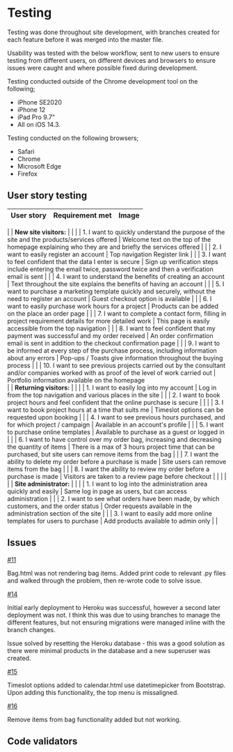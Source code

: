 # Testing

Testing was done throughout site development, with branches created for each feature before it was merged into the master file.

Usability was tested with the below workflow, sent to new users to ensure testing from different users, on different devices and browsers to ensure issues were caught and where possible fixed during development.

<INSERT TESTING DOCUMENT>

Testing conducted outside of the Chrome development tool on the following;

* iPhone SE2020
* iPhone 12
* iPad Pro 9.7"
* All on iOS 14.3.

Testing conducted on the following browsers;

* Safari
* Chrome
* Microsoft Edge
* Firefox

## User story testing

| User story   | Requirement met  | Image |
|------------------------------------------------------------------------------------------------------------------------------------------|-------------------------------------------------------------------------------------------------------------------|-------|
| 
| **New site visitors:**                                                                                                                  |                                                                                                                   |       |
| 1. I want to quickly understand the purpose of the site and the products/services offered                                                | Welcome text on the top of the homepage explaining who they are and briefly the services offered                  |       |
| 2. I want to easily register an account                                                                                                  | Top navigation Register link                                                                                      |       |
| 3. I want to feel confident that the data I enter is secure                                                                              | Sign up verification steps include entering the email twice, password twice and then a verification email is sent |       |
| 4. I want to understand the benefits of creating an account                                                                              | Text throughout the site explains the benefits of having an account                                               |       |
| 5. I want to purchase a marketing template quickly and securely, without the need to register an account                                 | Guest checkout option is available                                                                                |       |
| 6. I want to easily purchase work hours for a project                                                                                    | Products can be added on the place an order page                                                                  |       |
| 7. I want to complete a contact form, filling in project requirement details for more detailed work                                      | This page is easily accessible from the top navigation                                                            |       |
| 8. I want to feel confident that my payment was successful and my order received                                                         | An order confirmation email is sent in addition to the checkout confirmation page                                 |       |
| 9. I want to be informed at every step of the purchase process, including information about any errors                                   | Pop-ups / Toasts give information throughout the buying process                                                   |       |
| 10. I want to see previous projects carried out by the consultant and/or companies worked with as proof of the level of work carried out | Portfolio information available on the homepage                                                            
| 
| **Returning visitors:**                                                                                                                  |                                                                                                                   |       |
| 1. I want to easily log into my account                                                                                                  | Log in from the top navigation and various places in the site                                                     |       |
| 2. I want to book project hours and feel confident that the online purchase is secure                                                    |                                                                                                                   |       |
| 3. I want to book project hours at a time that suits me                                                                                  | Timeslot options can be requested upon booking                                                                    |       |
| 4. I want to see previous hours purchased, and for which project / campaign                                                              | Available in an account's profile                                                                                 |       |
| 5. I want to purchase online templates                                                                                                   | Available to purchase as a guest or logged in                                                                     |       |
| 6. I want to have control over my order bag, increasing and decreasing the quantity of items                                             | There is a max of 3 hours project time that can be purchased, but site users can remove items from the bag        |       |
| 7. I want the ability to delete my order before a purchase is made                                                                       | Site users can remove items from the bag                                                                          |       |
| 8. I want the ability to review my order before a purchase is made                                                                       | Visitors are taken to a review page before checkout                                                               |       |             |                                                                                                                   |       |
| **Site administrator:**                                                                                                                  |                                                                                                                   |       |
| 1. I want to log into the administration area quickly and easily                                                                         | Same log in page as users, but can access administration                                                          |       |
| 2. I want to see what orders have been made, by which customers, and the order status                                                    | Order requests available in the administration section of the site                                                |       |
| 3. I want to easily add more online templates for users to purchase                                                                      | Add products available to admin only                                                                              |       |

## Issues

[#11](https://github.com/CatherineTrevor/the_marketing_ally/issues/11)

Bag.html was not rendering bag items. Added print code to relevant .py files and walked through the problem, then re-wrote code to solve issue.

[#14](https://github.com/CatherineTrevor/the_marketing_ally/issues/14)

Initial early deployment to Heroku was successful, however a second later deployment was not. I think this was due to using branches to manage the different features, but not ensuring migrations were managed inline with the branch changes.

Issue solved by resetting the Heroku database - this was a good solution as there were minimal products in the database and a new superuser was created.

[#15](https://github.com/CatherineTrevor/the_marketing_ally/issues/15)

Timeslot options added to calendar.html use datetimepicker from Bootstrap. Upon adding this functionality, the top menu is missaligned.

[#16](https://github.com/CatherineTrevor/the_marketing_ally/issues/16)

Remove items from bag functionality added but not working.

## Code validators